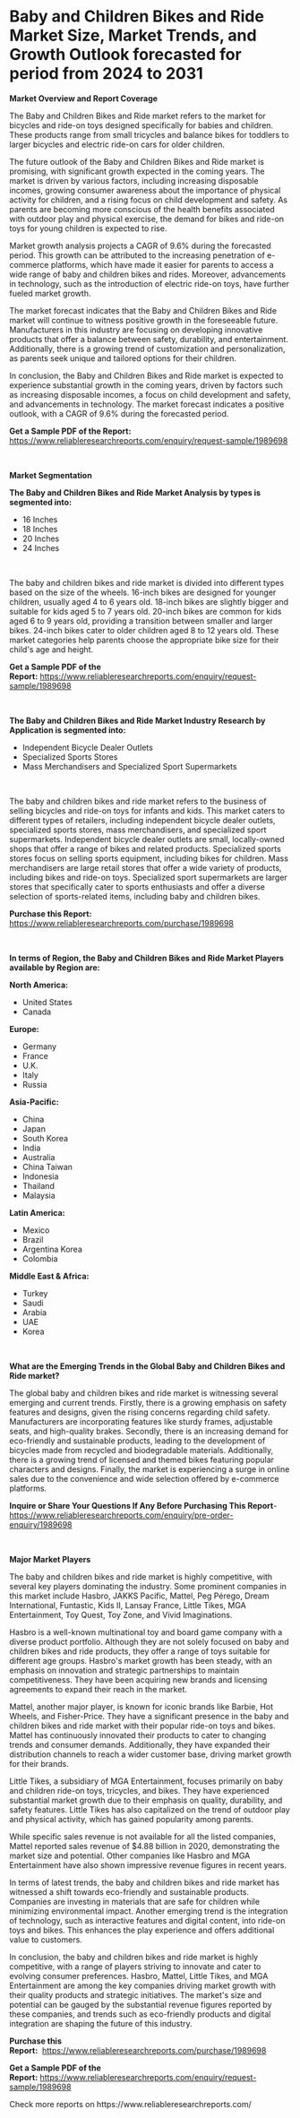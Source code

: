 <p><h1>Baby and Children Bikes and Ride Market Size, Market Trends, and Growth Outlook forecasted for period from 2024 to 2031</h1></p><p><strong>Market Overview and Report Coverage</strong></p>
<p><p>The Baby and Children Bikes and Ride market refers to the market for bicycles and ride-on toys designed specifically for babies and children. These products range from small tricycles and balance bikes for toddlers to larger bicycles and electric ride-on cars for older children.</p><p>The future outlook of the Baby and Children Bikes and Ride market is promising, with significant growth expected in the coming years. The market is driven by various factors, including increasing disposable incomes, growing consumer awareness about the importance of physical activity for children, and a rising focus on child development and safety. As parents are becoming more conscious of the health benefits associated with outdoor play and physical exercise, the demand for bikes and ride-on toys for young children is expected to rise.</p><p>Market growth analysis projects a CAGR of 9.6% during the forecasted period. This growth can be attributed to the increasing penetration of e-commerce platforms, which have made it easier for parents to access a wide range of baby and children bikes and rides. Moreover, advancements in technology, such as the introduction of electric ride-on toys, have further fueled market growth.</p><p>The market forecast indicates that the Baby and Children Bikes and Ride market will continue to witness positive growth in the foreseeable future. Manufacturers in this industry are focusing on developing innovative products that offer a balance between safety, durability, and entertainment. Additionally, there is a growing trend of customization and personalization, as parents seek unique and tailored options for their children.</p><p>In conclusion, the Baby and Children Bikes and Ride market is expected to experience substantial growth in the coming years, driven by factors such as increasing disposable incomes, a focus on child development and safety, and advancements in technology. The market forecast indicates a positive outlook, with a CAGR of 9.6% during the forecasted period.</p></p>
<p><strong>Get a Sample PDF of the Report:</strong> <a href="https://www.reliableresearchreports.com/enquiry/request-sample/1989698">https://www.reliableresearchreports.com/enquiry/request-sample/1989698</a></p>
<p>&nbsp;</p>
<p><strong>Market Segmentation</strong></p>
<p><strong>The Baby and Children Bikes and Ride Market Analysis by types is segmented into:</strong></p>
<p><ul><li>16 Inches</li><li>18 Inches</li><li>20 Inches</li><li>24 Inches</li></ul></p>
<p>&nbsp;</p>
<p><p>The baby and children bikes and ride market is divided into different types based on the size of the wheels. 16-inch bikes are designed for younger children, usually aged 4 to 6 years old. 18-inch bikes are slightly bigger and suitable for kids aged 5 to 7 years old. 20-inch bikes are common for kids aged 6 to 9 years old, providing a transition between smaller and larger bikes. 24-inch bikes cater to older children aged 8 to 12 years old. These market categories help parents choose the appropriate bike size for their child's age and height.</p></p>
<p><strong>Get a Sample PDF of the Report:</strong>&nbsp;<a href="https://www.reliableresearchreports.com/enquiry/request-sample/1989698">https://www.reliableresearchreports.com/enquiry/request-sample/1989698</a></p>
<p>&nbsp;</p>
<p><strong>The Baby and Children Bikes and Ride Market Industry Research by Application is segmented into:</strong></p>
<p><ul><li>Independent Bicycle Dealer Outlets</li><li>Specialized Sports Stores</li><li>Mass Merchandisers and Specialized Sport Supermarkets</li></ul></p>
<p>&nbsp;</p>
<p><p>The baby and children bikes and ride market refers to the business of selling bicycles and ride-on toys for infants and kids. This market caters to different types of retailers, including independent bicycle dealer outlets, specialized sports stores, mass merchandisers, and specialized sport supermarkets. Independent bicycle dealer outlets are small, locally-owned shops that offer a range of bikes and related products. Specialized sports stores focus on selling sports equipment, including bikes for children. Mass merchandisers are large retail stores that offer a wide variety of products, including bikes and ride-on toys. Specialized sport supermarkets are larger stores that specifically cater to sports enthusiasts and offer a diverse selection of sports-related items, including baby and children bikes.</p></p>
<p><strong>Purchase this Report:</strong>&nbsp; <a href="https://www.reliableresearchreports.com/purchase/1989698">https://www.reliableresearchreports.com/purchase/1989698</a></p>
<p>&nbsp;</p>
<p><strong>In terms of Region, the Baby and Children Bikes and Ride Market Players available by Region are:</strong></p>
<p>
    <p> <strong> North America: </strong>
        <ul>
            <li>United States</li>
            <li>Canada</li>
        </ul>
        </p> 
    <p> <strong> Europe: </strong>
        <ul>
            <li>Germany</li>
            <li>France</li>
            <li>U.K.</li>
            <li>Italy</li>
            <li>Russia</li>
        </ul>
        </p> 
    <p> <strong> Asia-Pacific: </strong>
        <ul>
            <li>China</li>
            <li>Japan</li>
            <li>South Korea</li>
            <li>India</li>
            <li>Australia</li>
            <li>China Taiwan</li>
            <li>Indonesia</li>
            <li>Thailand</li>
            <li>Malaysia</li>
        </ul>
        </p> 
    <p> <strong> Latin America: </strong>
        <ul>
            <li>Mexico</li>
            <li>Brazil</li>
            <li>Argentina Korea</li>
            <li>Colombia</li>
        </ul>
        </p> 
    <p> <strong> Middle East & Africa: </strong>
        <ul>
            <li>Turkey</li>
            <li>Saudi</li>
            <li>Arabia</li>
            <li>UAE</li>
            <li>Korea</li>
        </ul>
    </p>
    </p>
<p>&nbsp;</p>
<p><strong>What are the Emerging Trends in the Global Baby and Children Bikes and Ride market?</strong></p>
<p><p>The global baby and children bikes and ride market is witnessing several emerging and current trends. Firstly, there is a growing emphasis on safety features and designs, given the rising concerns regarding child safety. Manufacturers are incorporating features like sturdy frames, adjustable seats, and high-quality brakes. Secondly, there is an increasing demand for eco-friendly and sustainable products, leading to the development of bicycles made from recycled and biodegradable materials. Additionally, there is a growing trend of licensed and themed bikes featuring popular characters and designs. Finally, the market is experiencing a surge in online sales due to the convenience and wide selection offered by e-commerce platforms.</p></p>
<p><strong>Inquire or Share Your Questions If Any Before Purchasing This Report</strong>- <a href="https://www.reliableresearchreports.com/enquiry/pre-order-enquiry/1989698">https://www.reliableresearchreports.com/enquiry/pre-order-enquiry/1989698</a></p>
<p>&nbsp;</p>
<p><strong>Major Market Players</strong></p>
<p><p>The baby and children bikes and ride market is highly competitive, with several key players dominating the industry. Some prominent companies in this market include Hasbro, JAKKS Pacific, Mattel, Peg Pérego, Dream International, Funtastic, Kids II, Lansay France, Little Tikes, MGA Entertainment, Toy Quest, Toy Zone, and Vivid Imaginations.</p><p>Hasbro is a well-known multinational toy and board game company with a diverse product portfolio. Although they are not solely focused on baby and children bikes and ride products, they offer a range of toys suitable for different age groups. Hasbro's market growth has been steady, with an emphasis on innovation and strategic partnerships to maintain competitiveness. They have been acquiring new brands and licensing agreements to expand their reach in the market.</p><p>Mattel, another major player, is known for iconic brands like Barbie, Hot Wheels, and Fisher-Price. They have a significant presence in the baby and children bikes and ride market with their popular ride-on toys and bikes. Mattel has continuously innovated their products to cater to changing trends and consumer demands. Additionally, they have expanded their distribution channels to reach a wider customer base, driving market growth for their brands.</p><p>Little Tikes, a subsidiary of MGA Entertainment, focuses primarily on baby and children ride-on toys, tricycles, and bikes. They have experienced substantial market growth due to their emphasis on quality, durability, and safety features. Little Tikes has also capitalized on the trend of outdoor play and physical activity, which has gained popularity among parents.</p><p>While specific sales revenue is not available for all the listed companies, Mattel reported sales revenue of $4.88 billion in 2020, demonstrating the market size and potential. Other companies like Hasbro and MGA Entertainment have also shown impressive revenue figures in recent years.</p><p>In terms of latest trends, the baby and children bikes and ride market has witnessed a shift towards eco-friendly and sustainable products. Companies are investing in materials that are safe for children while minimizing environmental impact. Another emerging trend is the integration of technology, such as interactive features and digital content, into ride-on toys and bikes. This enhances the play experience and offers additional value to customers.</p><p>In conclusion, the baby and children bikes and ride market is highly competitive, with a range of players striving to innovate and cater to evolving consumer preferences. Hasbro, Mattel, Little Tikes, and MGA Entertainment are among the key companies driving market growth with their quality products and strategic initiatives. The market's size and potential can be gauged by the substantial revenue figures reported by these companies, and trends such as eco-friendly products and digital integration are shaping the future of this industry.</p></p>
<p><strong>Purchase this Report:</strong>&nbsp;&nbsp;<a href="https://www.reliableresearchreports.com/purchase/1989698">https://www.reliableresearchreports.com/purchase/1989698</a></p>
<p></p>
<p><strong>Get a Sample PDF of the Report:</strong>&nbsp;<a href="https://www.reliableresearchreports.com/enquiry/request-sample/1989698">https://www.reliableresearchreports.com/enquiry/request-sample/1989698</a></p>
<p>Check more reports on https://www.reliableresearchreports.com/</p>